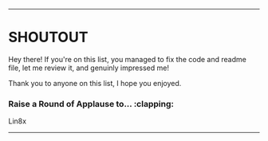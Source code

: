 ---------------------

# SHOUTOUT

Hey there! If you're on this list, you managed to fix the code and readme file, let me review it, and genuinly impressed me!

Thank you to anyone on this list, I hope you enjoyed.

### Raise a Round of Applause to... :clapping:

Lin8x

---------------------
